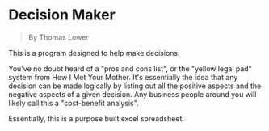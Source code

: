 # Decision Maker

> By Thomas Lower


This is a program designed to help make decisions.

You've no doubt heard of a "pros and cons list", or the "yellow legal pad" system from How I Met Your Mother. It's essentially the idea that any decision can be made logically by listing out all the positive aspects and the negative aspects of a given decision. Any business people around you will likely call this a "cost-benefit analysis".

Essentially, this is a purpose built excel spreadsheet.
